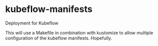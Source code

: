 # kubeflow-manifests
Deployment for Kubeflow

This will use a Makefile in combination with kustomize to allow multiple configuration of the kubeflow manifests. Hopefully. 

